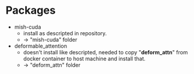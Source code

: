 # Packages
- mish-cuda
  - install as descripted in repository.
  - -> "mish-cuda" folder
- deformable_attention
  - doesn't install like descripted, needed to copy "**deform_attn**" from docker container to host machine and install that.
  - -> "deform_attn" folder
